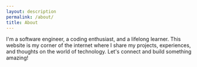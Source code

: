 ```yaml
---
layout: description
permalink: /about/
title: About
---
```


I'm a software engineer, a coding enthusiast, and a lifelong learner.
This website is my corner of the internet where I share my projects,
experiences, and thoughts on the world of technology.
Let's connect and build something amazing!